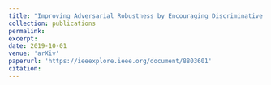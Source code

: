 ```yaml
---
title: "Improving Adversarial Robustness by Encouraging Discriminative Features"
collection: publications
permalink:
excerpt:
date: 2019-10-01
venue: 'arXiv'
paperurl: 'https://ieeexplore.ieee.org/document/8803601'
citation:
---
```


<!-- [Download paper here](https://arxiv.org/pdf/1910.04256.pdf) -->
